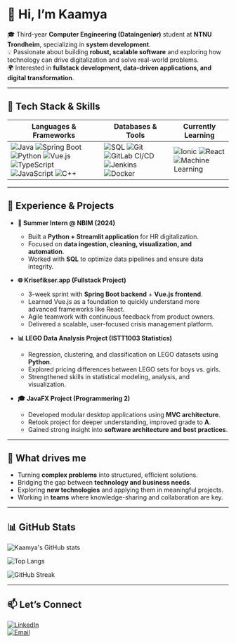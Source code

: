 # 👋 Hi, I’m Kaamya  

🎓 Third-year **Computer Engineering (Dataingeniør)** student at **NTNU Trondheim**, specializing in **system development**.  
💡 Passionate about building **robust, scalable software** and exploring how technology can drive digitalization and solve real-world problems.  
🌍 Interested in **fullstack development, data-driven applications, and digital transformation**.  

---

## 🔧 Tech Stack & Skills  

| **Languages & Frameworks** | **Databases & Tools** | **Currently Learning** |
|-----------------------------|------------------------|-------------------------|
| ![Java](https://img.shields.io/badge/Java-orange?logo=openjdk&logoColor=white) ![Spring Boot](https://img.shields.io/badge/Spring%20Boot-6DB33F?logo=springboot&logoColor=white) ![Python](https://img.shields.io/badge/Python-3776AB?logo=python&logoColor=white) ![Vue.js](https://img.shields.io/badge/Vue.js-4FC08D?logo=vue.js&logoColor=white) ![TypeScript](https://img.shields.io/badge/TypeScript-3178C6?logo=typescript&logoColor=white) ![JavaScript](https://img.shields.io/badge/JavaScript-F7DF1E?logo=javascript&logoColor=black) ![C++](https://img.shields.io/badge/C++-00599C?logo=cplusplus&logoColor=white) | ![SQL](https://img.shields.io/badge/SQL-003B57?logo=postgresql&logoColor=white) ![Git](https://img.shields.io/badge/Git-F05032?logo=git&logoColor=white) ![GitLab CI/CD](https://img.shields.io/badge/GitLab%20CI%2FCD-FC6D26?logo=gitlab&logoColor=white) ![Jenkins](https://img.shields.io/badge/Jenkins-D24939?logo=jenkins&logoColor=white) ![Docker](https://img.shields.io/badge/Docker-2496ED?logo=docker&logoColor=white) | ![Ionic](https://img.shields.io/badge/Ionic-3880FF?logo=ionic&logoColor=white) ![React](https://img.shields.io/badge/React-20232A?logo=react&logoColor=61DAFB) ![Machine Learning](https://img.shields.io/badge/Machine%20Learning-FF6F00?logo=tensorflow&logoColor=white) |

---

## 📌 Experience & Projects  

- **💼 Summer Intern @ NBIM (2024)**  
  - Built a **Python + Streamlit application** for HR digitalization.  
  - Focused on **data ingestion, cleaning, visualization, and automation**.  
  - Worked with **SQL** to optimize data pipelines and ensure data integrity.  

- **🌐 Krisefikser.app (Fullstack Project)**  
  - 3-week sprint with **Spring Boot backend** + **Vue.js frontend**.  
  - Learned Vue.js as a foundation to quickly understand more advanced frameworks like React.  
  - Agile teamwork with continuous feedback from product owners.  
  - Delivered a scalable, user-focused crisis management platform.  

- **📊 LEGO Data Analysis Project (ISTT1003 Statistics)**  
  - Regression, clustering, and classification on LEGO datasets using **Python**.  
  - Explored pricing differences between LEGO sets for boys vs. girls.  
  - Strengthened skills in statistical modeling, analysis, and visualization.  

- **🎓 JavaFX Project (Programmering 2)**  
  - Developed modular desktop applications using **MVC architecture**.  
  - Retook project for deeper understanding, improved grade to **A**.  
  - Gained strong insight into **software architecture and best practices**.  

---

## 🚀 What drives me  
- Turning **complex problems** into structured, efficient solutions.  
- Bridging the gap between **technology and business needs**.  
- Exploring **new technologies** and applying them in meaningful projects.  
- Working in **teams** where knowledge-sharing and collaboration are key.  

---

## 📊 GitHub Stats  

![Kaamya's GitHub stats](https://github-readme-stats.vercel.app/api?username=yourusername&show_icons=true&theme=tokyonight)  

![Top Langs](https://github-readme-stats.vercel.app/api/top-langs/?username=yourusername&layout=compact&theme=tokyonight)  

![GitHub Streak](https://streak-stats.demolab.com?user=yourusername&theme=tokyonight&hide_border=true)  

---

## 📫 Let’s Connect  
[![LinkedIn](https://img.shields.io/badge/LinkedIn-0A66C2?logo=linkedin&logoColor=white)](https://www.linkedin.com/)  
[![Email](https://img.shields.io/badge/Email-D14836?logo=gmail&logoColor=white)](mailto:youremail@example.com)  
